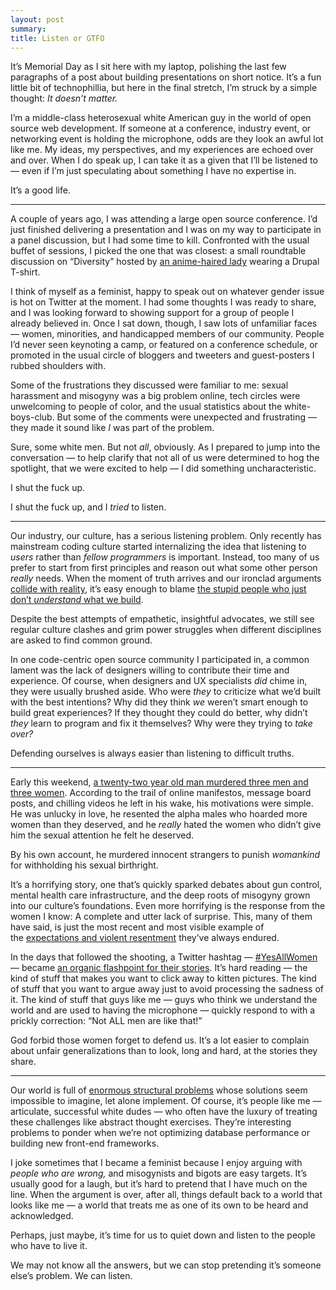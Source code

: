 ```yaml
---
layout: post
summary: 
title: Listen or GTFO
---
```


It’s Memorial Day as I sit here with my laptop, polishing the last few paragraphs of a post about building presentations on short notice. It’s a fun little bit of technophillia, but here in the final stretch, I’m struck by a simple thought: _It doesn’t matter._

I’m a middle-class heterosexual white American guy in the world of open source web development. If someone at a conference, industry event, or networking event is holding the microphone, odds are they look an awful lot like me. My ideas, my perspectives, and my experiences are echoed over and over. When I do speak up, I can take it as a given that I’ll be listened to — even if I’m just speculating about something I have no expertise in.

It’s a good life.

---

A couple of years ago, I was attending a large open source conference. I’d just finished delivering a presentation and I was on my way to participate in a panel discussion, but I had some time to kill. Confronted with the usual buffet of sessions, I picked the one that was closest: a small roundtable discussion on “Diversity” hosted by [an anime-haired lady](http://www.ashedryden.com/) wearing a Drupal T-shirt.

I think of myself as a feminist, happy to speak out on whatever gender issue is hot on Twitter at the moment. I had some thoughts I was ready to share, and I was looking forward to showing support for a group of people I already believed in. Once I sat down, though, I saw lots of unfamiliar faces — women, minorities, and handicapped members of our community. People I’d never seen keynoting a camp, or featured on a conference schedule, or promoted in the usual circle of bloggers and tweeters and guest-posters I rubbed shoulders with.

Some of the frustrations they discussed were familiar to me: sexual harassment and misogyny was a big problem online, tech circles were unwelcoming to people of color, and the usual statistics about the white-boys-club. But some of the comments were unexpected and frustrating — they made it sound like _I_ was part of the problem.

Sure, some white men. But not _all_, obviously. As I prepared to jump into the conversation — to help clarify that not all of us were determined to hog the spotlight, that we were excited to help — I did something uncharacteristic.

I shut the fuck up.

I shut the fuck up, and I _tried_ to listen.

---

Our industry, our culture, has a serious listening problem. Only recently has mainstream coding culture started internalizing the idea that listening to _users_ rather than _fellow programmers_ is important. Instead, too many of us prefer to start from first principles and reason out what some other person _really_ needs. When the moment of truth arrives and our ironclad arguments [collide with reality](http://www.smbc-comics.com/?id=2597), it’s easy enough to blame [the stupid people who just don’t _understand_ what we build](https://medium.com/eaton-elsewhere/b68307a1c8c4).

Despite the best attempts of empathetic, insightful advocates, we still see regular culture clashes and grim power struggles when different disciplines are asked to find common ground.

In one code-centric open source community I participated in, a common lament was the lack of designers willing to contribute their time and experience. Of course, when designers and UX specialists _did_ chime in, they were usually brushed aside. Who were _they_ to criticize what we’d built with the best intentions? Why did they think _we_ weren’t smart enough to build great experiences? If they thought they could do better, why didn’t _they_ learn to program and fix it themselves? Why were they trying to _take over?_ 

Defending ourselves is always easier than listening to difficult truths.

---

Early this weekend, [a twenty-two year old man murdered three men and three women](www.theguardian.com/commentisfree/2014/may/24/elliot-rodgers-california-shooting-mental-health-misogyny). According to the trail of online manifestos, message board posts, and chilling videos he left in his wake, his motivations were simple. He was unlucky in love, he resented the alpha males who hoarded more women than they deserved, and he _really_ hated the women who didn’t give him the sexual attention he felt he deserved.

By his own account, he murdered innocent strangers to punish _womankind_ for withholding his sexual birthright.

It’s a horrifying story, one that’s quickly sparked debates about gun control, mental health care infrastructure, and the deep roots of misogyny grown into our culture’s foundations. Even more horrifying is the response from the women I know: A complete and utter lack of surprise. This, many of them have said, is just the most recent and most visible example of the [expectations and violent resentment](http://vampmissedith.tumblr.com/post/86760365640/when-i-was-a-freshman-my-sister-was-in-eighth) they’ve always endured.

In the days that followed the shooting, a Twitter hashtag — [#YesAllWomen](https://twitter.com/search?f=realtime&q=YesAllWomen) — became [an organic flashpoint for their stories](http://time.com/114043/yesallwomen-hashtag-santa-barbara-shooting/). It’s hard reading — the kind of stuff that makes you want to click away to kitten pictures. The kind of stuff that you want to argue away just to avoid processing the sadness of it. The kind of stuff that guys like me — guys who think we understand the world and are used to having the microphone — quickly respond to with a prickly correction: “Not ALL men are like that!”

God forbid those women forget to defend us. It’s a lot easier to complain about unfair generalizations than to look, long and hard, at the stories they share.

---

Our world is full of [enormous structural problems](http://www.theatlantic.com/features/archive/2014/05/the-case-for-reparations/361631/) whose solutions seem impossible to imagine, let alone implement. Of course, it’s people like me — articulate, successful white dudes — who often have the luxury of treating these challenges like abstract thought exercises. They’re interesting problems to ponder when we’re not optimizing database performance or building new front-end frameworks.

I joke sometimes that I became a feminist because I enjoy arguing with _people who are wrong,_ and misogynists and bigots are easy targets. It’s usually good for a laugh, but it’s hard to pretend that I have much on the line. When the argument is over, after all, things default back to a world that looks like me — a world that treats me as one of its own to be heard and acknowledged.

Perhaps, just maybe, it’s time for us to quiet down and listen to the people who have to live it.

We may not know all the answers, but we can stop pretending it’s someone else’s problem. We can listen.